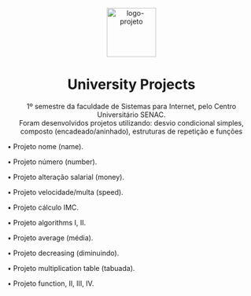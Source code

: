 <p align="center"> <img src="https://github.com/alvesvn/university-projects/assets/96539606/85cde0bb-3b66-4032-9031-936baa224b80" alt="logo-projeto" height="100" widht="100" /></center>
<h1 align="center">University Projects</h1>
<p align="center">1º semestre da faculdade de Sistemas para Internet, pelo Centro Universitário SENAC. <br>
  Foram desenvolvidos projetos utilizando: desvio condicional simples, composto (encadeado/aninhado), estruturas de repetição e funções
  </center>
<br>
<p align="left">• Projeto nome (name). </p>
<p align="left">• Projeto número (number).</p>
<p align="left">• Projeto alteração salarial (money).</p>
<p align="left">• Projeto velocidade/multa (speed).</p>
<p align="left">• Projeto cálculo IMC.</p>
<p align="left">• Projeto algorithms I, II.</p>
<p align="left">• Projeto average (média).</p>
<p align="left">• Projeto decreasing (diminuindo).</p>
<p align="left">• Projeto multiplication table (tabuada).</p>
<p align="left">• Projeto function, II, III, IV.</p>





